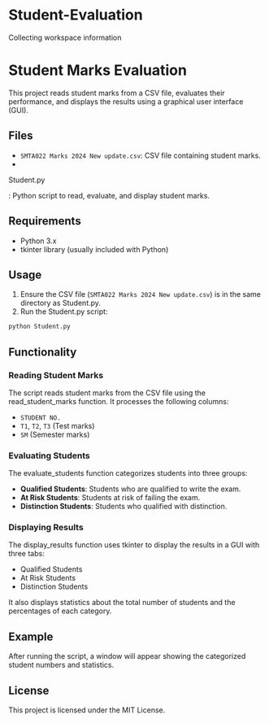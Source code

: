 # Student-Evaluation
Collecting workspace information

# Student Marks Evaluation

This project reads student marks from a CSV file, evaluates their performance, and displays the results using a graphical user interface (GUI).

## Files

- `SMTA022 Marks 2024 New update.csv`: CSV file containing student marks.
- 

Student.py

: Python script to read, evaluate, and display student marks.

## Requirements

- Python 3.x
- tkinter library (usually included with Python)

## Usage

1. Ensure the CSV file (`SMTA022 Marks 2024 New update.csv`) is in the same directory as Student.py.
2. Run the Student.py script:

```sh
python Student.py
```

## Functionality

### Reading Student Marks

The script reads student marks from the CSV file using the read_student_marks function. It processes the following columns:

- `STUDENT NO.`
- `T1`, `T2`, `T3` (Test marks)
- `SM` (Semester marks)

### Evaluating Students

The evaluate_students function categorizes students into three groups:

- **Qualified Students**: Students who are qualified to write the exam.
- **At Risk Students**: Students at risk of failing the exam.
- **Distinction Students**: Students who qualified with distinction.

### Displaying Results

The display_results function uses tkinter to display the results in a GUI with three tabs:

- Qualified Students
- At Risk Students
- Distinction Students

It also displays statistics about the total number of students and the percentages of each category.

## Example

After running the script, a window will appear showing the categorized student numbers and statistics.

## License

This project is licensed under the MIT License.